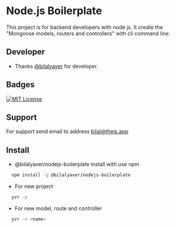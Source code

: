 
# Node.js Boilerplate

This project is for backend developers with node js. It create the "Mongoose models, routers and controllers" with cli command line.


## Developer

- Thanks [@bilalyaver](https://www.github.com/bilalyaver) for developer.

  
## Badges


[![MIT License](https://img.shields.io/badge/License-MIT-green.svg)](https://choosealicense.com/licenses/mit/)

## Support

For support send email to address bilal@thejs.app
  
## Install 

- @bilalyaver/nodejs-boilerplate install with use npm

```bash 
  npm install -g @bilalyaver/nodejs-boilerplate
```

- For new project

```bash 
  yvr -p
```

- For new model, route and controller
    
```bash 
  yvr -n <name>
```